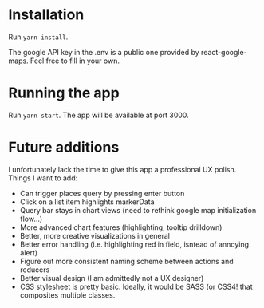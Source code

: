 # Installation
Run `yarn install`.

The google API key in the .env is a public one provided by react-google-maps. Feel free to fill in your own.

# Running the app
Run `yarn start`. The app will be available at port 3000.

# Future additions
I unfortunately lack the time to give this app a professional UX polish.
Things I want to add:
* Can trigger places query by pressing enter button
* Click on a list item highlights markerData
* Query bar stays in chart views (need to rethink google map initialization flow...)
* More advanced chart features (highlighting, tooltip drilldown)
* Better, more creative visualizations in general
* Better error handling (i.e. highlighting red in field, isntead of annoying alert)
* Figure out more consistent naming scheme between actions and reducers
* Better visual design (I am admittedly not a UX designer)
* CSS stylesheet is pretty basic. Ideally, it would be SASS (or CSS4! that composites multiple classes.
